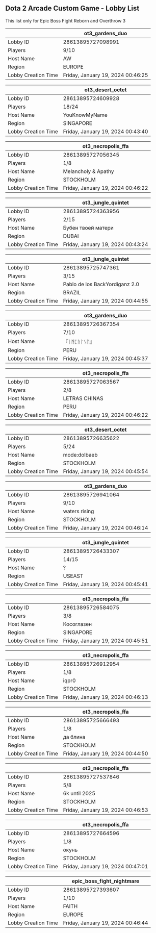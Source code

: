 ## Dota 2 Arcade Custom Game - Lobby List

This list only for Epic Boss Fight Reborn and Overthrow 3

|  | ot3_gardens_duo |
| ------ | ------ |
| Lobby ID | 28613895727098991 |
| Players | 9/10 |
| Host Name | AW |
| Region | EUROPE |
| Lobby Creation Time | Friday, January 19, 2024 00:46:25 |


|  | ot3_desert_octet |
| ------ | ------ |
| Lobby ID | 28613895724609928 |
| Players | 18/24 |
| Host Name | YouKnowMyName |
| Region | SINGAPORE |
| Lobby Creation Time | Friday, January 19, 2024 00:43:40 |


|  | ot3_necropolis_ffa |
| ------ | ------ |
| Lobby ID | 28613895727056345 |
| Players | 1/8 |
| Host Name | Melancholy & Apathy |
| Region | STOCKHOLM |
| Lobby Creation Time | Friday, January 19, 2024 00:46:22 |


|  | ot3_jungle_quintet |
| ------ | ------ |
| Lobby ID | 28613895724363956 |
| Players | 2/15 |
| Host Name | Бубен твоей матери |
| Region | DUBAI |
| Lobby Creation Time | Friday, January 19, 2024 00:43:24 |


|  | ot3_jungle_quintet |
| ------ | ------ |
| Lobby ID | 28613895725747361 |
| Players | 3/15 |
| Host Name | Pablo de los BackYordiganz 2.0 |
| Region | BRAZIL |
| Lobby Creation Time | Friday, January 19, 2024 00:44:55 |


|  | ot3_gardens_duo |
| ------ | ------ |
| Lobby ID | 28613895726367354 |
| Players | 7/10 |
| Host Name | 『ᛁᛗᛈᚢᛚᛊᛖ』 |
| Region | PERU |
| Lobby Creation Time | Friday, January 19, 2024 00:45:37 |


|  | ot3_necropolis_ffa |
| ------ | ------ |
| Lobby ID | 28613895727063567 |
| Players | 2/8 |
| Host Name | LETRAS CHINAS |
| Region | PERU |
| Lobby Creation Time | Friday, January 19, 2024 00:46:22 |


|  | ot3_desert_octet |
| ------ | ------ |
| Lobby ID | 28613895726635622 |
| Players | 5/24 |
| Host Name | mode:dolbaeb |
| Region | STOCKHOLM |
| Lobby Creation Time | Friday, January 19, 2024 00:45:54 |


|  | ot3_gardens_duo |
| ------ | ------ |
| Lobby ID | 28613895726941064 |
| Players | 9/10 |
| Host Name | waters rising |
| Region | STOCKHOLM |
| Lobby Creation Time | Friday, January 19, 2024 00:46:14 |


|  | ot3_jungle_quintet |
| ------ | ------ |
| Lobby ID | 28613895726433307 |
| Players | 14/15 |
| Host Name | ? |
| Region | USEAST |
| Lobby Creation Time | Friday, January 19, 2024 00:45:41 |


|  | ot3_necropolis_ffa |
| ------ | ------ |
| Lobby ID | 28613895726584075 |
| Players | 3/8 |
| Host Name | Косоглазен |
| Region | SINGAPORE |
| Lobby Creation Time | Friday, January 19, 2024 00:45:51 |


|  | ot3_necropolis_ffa |
| ------ | ------ |
| Lobby ID | 28613895726912954 |
| Players | 1/8 |
| Host Name | iqpr0 |
| Region | STOCKHOLM |
| Lobby Creation Time | Friday, January 19, 2024 00:46:13 |


|  | ot3_necropolis_ffa |
| ------ | ------ |
| Lobby ID | 28613895725666493 |
| Players | 1/8 |
| Host Name | да блина |
| Region | STOCKHOLM |
| Lobby Creation Time | Friday, January 19, 2024 00:44:50 |


|  | ot3_necropolis_ffa |
| ------ | ------ |
| Lobby ID | 28613895727537846 |
| Players | 5/8 |
| Host Name | 6k until 2025 |
| Region | STOCKHOLM |
| Lobby Creation Time | Friday, January 19, 2024 00:46:53 |


|  | ot3_necropolis_ffa |
| ------ | ------ |
| Lobby ID | 28613895727664596 |
| Players | 1/8 |
| Host Name | окунь |
| Region | STOCKHOLM |
| Lobby Creation Time | Friday, January 19, 2024 00:47:01 |


|  | epic_boss_fight_nightmare |
| ------ | ------ |
| Lobby ID | 28613895727393607 |
| Players | 1/10 |
| Host Name | FAITH |
| Region | EUROPE |
| Lobby Creation Time | Friday, January 19, 2024 00:46:44 |


